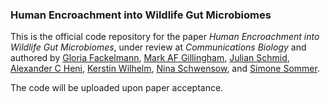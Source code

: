 ### Human Encroachment into Wildlife Gut Microbiomes

This is the official code repository for the paper *Human Encroachment into Wildlife Gut Microbiomes*, under review at *Communications Biology* and authored by <a href="https://www.uni-ulm.de/nawi/evolutionary-ecology-and-conservation-genomics/prof-dr-simone-sommer/phd-candidates/gloria-fackelmann-bsc/" target="_blank">Gloria Fackelmann</a>, <a href="https://www.researchgate.net/profile/Mark-Gillingham" target="_blank">Mark AF Gillingham</a>, <a href="https://www.uni-ulm.de/nawi/evolutionary-ecology-and-conservation-genomics/prof-dr-simone-sommer/phd-candidates/julian-schmid-dipl-biol/" target="_blank">Julian Schmid</a>, <a href="https://www.uni-ulm.de/nawi/evolutionary-ecology-and-conservation-genomics/prof-dr-simone-sommer/phd-candidates/alexander-heni-msc/" target="_blank">Alexander C Heni</a>, <a href="https://www.uni-ulm.de/nawi/evolutionary-ecology-and-conservation-genomics/prof-dr-simone-sommer/secretary-and-technical-staff/dipl-biol-kerstin-wilhelm/" target="_blank">Kerstin Wilhelm</a>, <a href="https://www.uni-ulm.de/nawi/evolutionary-ecology-and-conservation-genomics/prof-dr-simone-sommer/academic-staff-and-postdocs/dr-nina-schwensow/" target="_blank">Nina Schwensow</a>, and  <a href="https://www.uni-ulm.de/nawi/evolutionary-ecology-and-conservation-genomics/prof-dr-simone-sommer/" target="_blank">Simone Sommer</a>.

The code will be uploaded upon paper acceptance.
